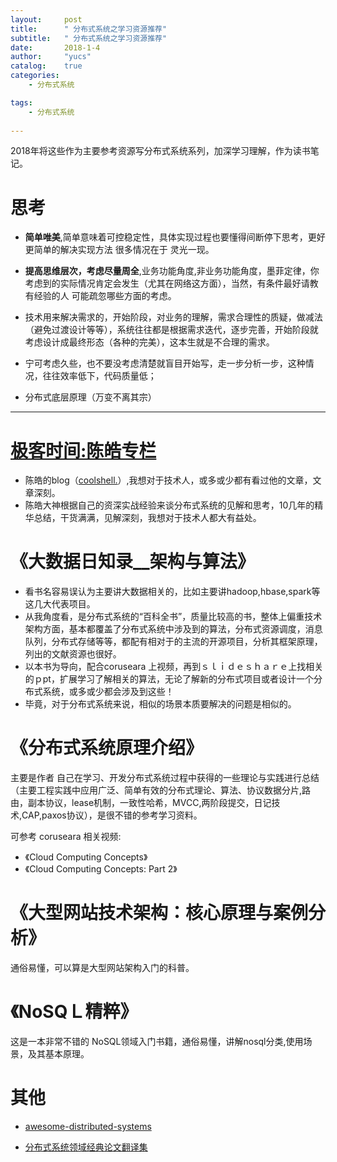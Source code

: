 ```yaml
---
layout:     post
title:      " 分布式系统之学习资源推荐"
subtitle:   " 分布式系统之学习资源推荐"
date:       2018-1-4
author:     "yucs"
catalog:    true
categories: 
	- 分布式系统

tags:
    - 分布式系统
      
---
```


2018年将这些作为主要参考资源写分布式系统系列，加深学习理解，作为读书笔记。

# 思考
- **简单唯美**,简单意味着可控稳定性，具体实现过程也要懂得间断停下思考，更好更简单的解决实现方法 很多情况在于 灵光一现。 

- **提高思维层次，考虑尽量周全**,业务功能角度,非业务功能角度，墨菲定律，你考虑到的实际情况肯定会发生（尤其在网络这方面），当然，有条件最好请教 有经验的人 可能疏忽哪些方面的考虑。

- 技术用来解决需求的，开始阶段，对业务的理解，需求合理性的质疑，做减法（避免过渡设计等等），系统往往都是根据需求迭代，逐步完善，开始阶段就考虑设计成最终形态（各种的完美），这本生就是不合理的需求。

- 宁可考虑久些，也不要没考虑清楚就盲目开始写，走一步分析一步，这种情况，往往效率低下，代码质量低；

- 分布式底层原理（万变不离其宗）

----
# **[极客时间:陈皓专栏](https://time.geekbang.org/column/intro/48)**
- 陈皓的blog（[coolshell.](https://coolshell.cn/)）,我想对于技术人，或多或少都有看过他的文章，文章深刻。
- 陈皓大神根据自己的资深实战经验来谈分布式系统的见解和思考，10几年的精华总结，干货满满，见解深刻，我想对于技术人都大有益处。


#  **《大数据日知录__架构与算法》**  
- 看书名容易误认为主要讲大数据相关的，比如主要讲hadoop,hbase,spark等这几大代表项目。
- 从我角度看，是分布式系统的“百科全书”，质量比较高的书，整体上偏重技术架构方面，基本都覆盖了分布式系统中涉及到的算法，分布式资源调度，消息队列，分布式存储等等，都配有相对于的主流的开源项目，分析其框架原理，列出的文献资源也很好。
- 以本书为导向，配合coruseara 上视频，再到ｓｌｉｄｅｓｈａｒｅ上找相关的ｐpt，扩展学习了解相关的算法，无论了解新的分布式项目或者设计一个分布式系统，或多或少都会涉及到这些！
- 毕竟，对于分布式系统来说，相似的场景本质要解决的问题是相似的。


# **《分布式系统原理介绍》**  
  
主要是作者 自己在学习、开发分布式系统过程中获得的一些理论与实践进行总结（主要工程实践中应用广泛、简单有效的分布式理论、算法、协议数据分片,路由，副本协议，lease机制，一致性哈希，MVCC,两阶段提交，日记技术,CAP,paxos协议），是很不错的参考学习资料。

可参考 coruseara 相关视频:

-  《Cloud Computing Concepts》
-  《Cloud Computing Concepts: Part 2》


# **《大型网站技术架构：核心原理与案例分析》**  
     
  通俗易懂，可以算是大型网站架构入门的科普。 


# **《NoSQＬ精粹》**  
  这是一本非常不错的 NoSQL领域入门书籍，通俗易懂，讲解nosql分类,使用场景，及其基本原理。



# 其他

<!--- [每个架构师都应该研究下康威定律](http://www.infoq.com/cn/articles/every-architect-should-study-conway-law/) -->

- [awesome-distributed-systems](github.com/theanalyst/awesome-distributed-systems)

-  [分布式系统领域经典论文翻译集](http://duanple.blog.163.com/blog/static/709717672011330101333271/)






